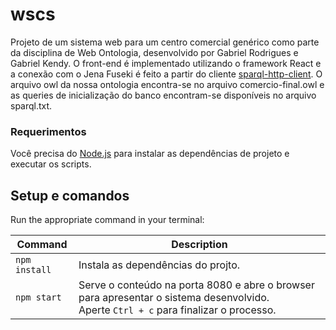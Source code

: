 # wscs

Projeto de um sistema web para um centro comercial genérico como parte da disciplina de Web Ontologia, desenvolvido por Gabriel Rodrigues e Gabriel Kendy.
O front-end é implementado utilizando o framework React e a conexão com o Jena Fuseki é feito a partir do cliente [sparql-http-client](https://zazuko.github.io/sparql-http-client). O arquivo owl da nossa ontologia encontra-se no arquivo comercio-final.owl e as queries de inicialização do banco encontram-se disponíveis no arquivo sparql.txt. 

### Requerimentos

Você precisa do [Node.js](https://nodejs.org) para instalar as dependências de projeto e executar os scripts.

## Setup e comandos

Run the appropriate command in your terminal:

| Command | Description |
|---------|-------------|
| `npm install` | Instala as dependências do projto.|
| `npm start` | Serve o conteúdo na porta 8080 e abre o browser para apresentar o sistema desenvolvido.<br/>Aperte `Ctrl + c` para finalizar o processo. |
